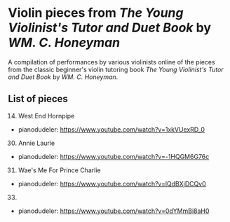 # Violin pieces from *The Young Violinist's Tutor and Duet Book* by *WM. C. Honeyman*
A compilation of performances by various violinists online of the pieces from the classic beginner's violin tutoring book *The Young Violinist's Tutor and Duet Book* by *WM. C. Honeyman*.

## List of pieces

14. West End Hornpipe  
- pianodudeler: https://www.youtube.com/watch?v=1xkVUexRD_0

30. Annie Laurie
- pianodudeler: https://www.youtube.com/watch?v=-1HQGM6G76c

31. Wae's Me For Prince Charlie
- pianodudeler: https://www.youtube.com/watch?v=lQdBXjDCQv0

33.
- pianodudeler: https://www.youtube.com/watch?v=0dYMmBi8aH0

